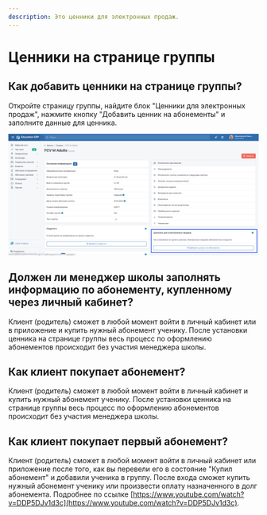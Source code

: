 ```yaml
---
description: Это ценники для электронных продаж.
---
```


# Ценники на странице группы

## Как добавить ценники на странице группы?

Откройте страницу группы,  найдите блок "Ценники для электронных продаж", нажмите кнопку "Добавить ценник на абонементы" и заполните данные для ценника.

![](<../../.gitbook/assets/image (4) (1).png>)

## Должен ли менеджер школы заполнять информацию по абонементу, купленному через личный кабинет?&#x20;

Клиент (родитель) сможет в любой момент войти в личный кабинет  или в приложение и купить  нужный абонемент ученику. После установки ценника на странице группы весь процесс по оформлению абонементов  происходит без  участия менеджера школы.

## Как клиент покупает абонемент?

Клиент (родитель) сможет в любой момент войти в личный кабинет и купить  нужный абонемент ученику. После установки ценника на странице группы весь процесс по оформлению абонементов  происходит без  участия менеджера школы.

## Как клиент покупает **первый** абонемент?

Клиент (родитель) сможет в любой момент войти в личный кабинет или приложение после того, как вы перевели его в состояние "Купил абонемент" и добавили ученика в группу. После входа сможет  купить  нужный абонемент ученику или произвести оплату назначенного в долг абонемента.  Подробнее по ссылке [https://www.youtube.com/watch?v=DDP5DJv1d3c](https://www.youtube.com/watch?v=DDP5DJv1d3c).



